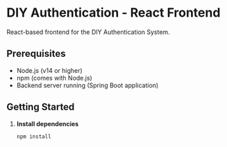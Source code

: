 # DIY Authentication - React Frontend

React-based frontend for the DIY Authentication System.

## Prerequisites

- Node.js (v14 or higher)
- npm (comes with Node.js)
- Backend server running (Spring Boot application)

## Getting Started

1. **Install dependencies**
   ```bash
   npm install